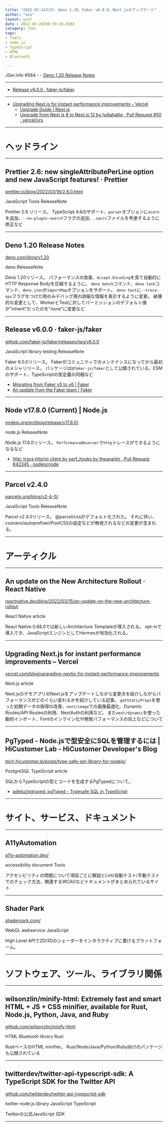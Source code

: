 ```yaml
---
title: "2022-03-24のJS: Deno 1.20、Faker v6.0.0、Next.jsのアップデート"
author: "azu"
layout: post
date : 2022-03-24T00:50:26.830Z
category: JSer
tags:
- Tools
- node.js
- TypeScript
- HTML
- Bluetooth

---
```


JSer.info #584 - - [Deno 1.20 Release Notes](https://deno.com/blog/v1.20)

----

- [Release v6.0.0 · faker-js/faker](https://github.com/faker-js/faker/releases/tag/v6.0.0)

----

- [Upgrading Next.js for instant performance improvements – Vercel](https://vercel.com/blog/upgrading-nextjs-for-instant-performance-improvements)
  - [Upgrade Guide | Next.js](https://nextjs.org/docs/upgrading)
  - [Upgrade from Next.js 8 to Next.js 12 by lydiahallie · Pull Request #50 · vercel/vrs](https://github.com/vercel/vrs/pull/50/files)


----

<h1 class="site-genre">ヘッドライン</h1>

----

## Prettier 2.6: new singleAttributePerLine option and new JavaScript features! · Prettier
[prettier.io/blog/2022/03/16/2.6.0.html](https://prettier.io/blog/2022/03/16/2.6.0.html "Prettier 2.6: new singleAttributePerLine option and new JavaScript features! · Prettier")
<p class="jser-tags jser-tag-icon"><span class="jser-tag">JavaScript</span> <span class="jser-tag">Tools</span> <span class="jser-tag">ReleaseNote</span></p>

Prettier 2.6.リリース。
TypeScript 4.6のサポート、`parser`オプションに`acorn`を追加、`--no-plugin-search`フラグの追加、`.swcrc`ファイルを考慮するように修正など


----

## Deno 1.20 Release Notes
[deno.com/blog/v1.20](https://deno.com/blog/v1.20 "Deno 1.20 Release Notes")
<p class="jser-tags jser-tag-icon"><span class="jser-tag">deno</span> <span class="jser-tag">ReleaseNote</span></p>

Deno 1.20リリース。
パフォーマンスの改善、`Accept-Encoding`を見て自動的にHTTP Response Bodyを圧縮するように。
`deno bench`コマンド、`deno task`コマンド、`deno.json`が`importMap`オプションをサポート。
`deno test`に`--trace-ops`フラグをつけた時のみデバッグ用の詳細な情報を表示するように変更。
破壊的な変更として、WorkerとTestに対してパーミッションのデフォルト値が"inherit"だったのを"none"に変更など


----

## Release v6.0.0 · faker-js/faker
[github.com/faker-js/faker/releases/tag/v6.0.0](https://github.com/faker-js/faker/releases/tag/v6.0.0 "Release v6.0.0 · faker-js/faker")
<p class="jser-tags jser-tag-icon"><span class="jser-tag">JavaScript</span> <span class="jser-tag">library</span> <span class="jser-tag">testing</span> <span class="jser-tag">ReleaseNote</span></p>

Faker 6.0.0リリース。
Fakerがコミュニティでのメンテナンスになってから最初のメジャリリース。
パッケージは`@faker-js/faker`として公開されている。ESMのサポート、TypeScriptの型定義の同梱など

- [Migrating from Faker v5 to v6 | Faker](https://fakerjs.dev/migration-guide-v5/ "Migrating from Faker v5 to v6 | Faker")
- [An update from the Faker team | Faker](https://fakerjs.dev/update.html "An update from the Faker team | Faker")

----

## Node v17.8.0 (Current) | Node.js
[nodejs.org/en/blog/release/v17.8.0/](https://nodejs.org/en/blog/release/v17.8.0/ "Node v17.8.0 (Current) | Node.js")
<p class="jser-tags jser-tag-icon"><span class="jser-tag">node.js</span> <span class="jser-tag">ReleaseNote</span></p>

Node.js 17.8.0リリース。
`PerformanceObserver`で`http`トレースができるようになるなど

- [http: trace http(s) client by perf\_hooks by theanarkh · Pull Request #42345 · nodejs/node](https://github.com/nodejs/node/pull/42345 "http: trace http(s) client by perf\_hooks by theanarkh · Pull Request #42345 · nodejs/node")

----

## Parcel v2.4.0
[parceljs.org/blog/v2-4-0/](https://parceljs.org/blog/v2-4-0/ "Parcel v2.4.0")
<p class="jser-tags jser-tag-icon"><span class="jser-tag">JavaScript</span> <span class="jser-tag">Tools</span> <span class="jser-tag">ReleaseNote</span></p>

Parcel v2.4.0リリース。
@parcel/cssがデフォルト化された。
それに伴い、cssnano/autoprefixer/PostCSSの設定などが無視されるなどの変更が含まれる。


----
<h1 class="site-genre">アーティクル</h1>

----

## An update on the New Architecture Rollout · React Native
[reactnative.dev/blog/2022/03/15/an-update-on-the-new-architecture-rollout](https://reactnative.dev/blog/2022/03/15/an-update-on-the-new-architecture-rollout "An update on the New Architecture Rollout · React Native")
<p class="jser-tags jser-tag-icon"><span class="jser-tag">React</span> <span class="jser-tag">Native</span> <span class="jser-tag">article</span></p>

React Native 0.68.0では新しいArchitecture Templateが導入される。
opt-inで導入でき、JavaScriptエンジンとしてHermesが有効化される。


----

## Upgrading Next.js for instant performance improvements – Vercel
[vercel.com/blog/upgrading-nextjs-for-instant-performance-improvements](https://vercel.com/blog/upgrading-nextjs-for-instant-performance-improvements "Upgrading Next.js for instant performance improvements – Vercel")
<p class="jser-tags jser-tag-icon"><span class="jser-tag">Next.js</span> <span class="jser-tag">article</span></p>

Next.jsのデモアプリのNext.jsをアップデートしながら変更点を紹介しながらパフォーマンスがどのぐらい変わるかを紹介している記事。
`getStaticProps`を使った初期データの取得の改善、`next/image`での画像最適化、Dynamic Routes/API Routesの利用、NextAuthの利用など。
また`next/dynamic`を使った動的インポート、Fontのインライン化や開発パフォーマンスの向上などについて


----

## PgTyped - Node.jsで型安全にSQLを管理するには | HiCustomer Lab - HiCustomer Developer&#039;s Blog
[tech.hicustomer.jp/posts/type-safe-sql-library-for-nodejs/](https://tech.hicustomer.jp/posts/type-safe-sql-library-for-nodejs/ "PgTyped - Node.jsで型安全にSQLを管理するには | HiCustomer Lab - HiCustomer Developer&#039;s Blog")
<p class="jser-tags jser-tag-icon"><span class="jser-tag">PostgreSQL</span> <span class="jser-tag">TypeScript</span> <span class="jser-tag">article</span></p>

SQLからTypeScriptの型とコードを生成するPgTypedについて。

- [adelsz/pgtyped: pgTyped - Typesafe SQL in TypeScript](https://github.com/adelsz/pgtyped "adelsz/pgtyped: pgTyped - Typesafe SQL in TypeScript")

----
<h1 class="site-genre">サイト、サービス、ドキュメント</h1>

----

## A11yAutomation
[a11y-automation.dev/](https://a11y-automation.dev/ "A11yAutomation")
<p class="jser-tags jser-tag-icon"><span class="jser-tag">accessibility</span> <span class="jser-tag">document</span> <span class="jser-tag">Tools</span></p>

アクセシビリティの問題について項目ごとに解説とLint/自動テスト/手動テストでのチェック方法、関連するWCAGなどドキュメントがまとめられているサイト


----

## Shader Park
[shaderpark.com/](https://shaderpark.com/ "Shader Park")
<p class="jser-tags jser-tag-icon"><span class="jser-tag">WebGL</span> <span class="jser-tag">webservice</span> <span class="jser-tag">JavaScript</span></p>

High Level APIで2D/3Dのシェーダーをインタラクティブに書けるプラットフォーム。


----
<h1 class="site-genre">ソフトウェア、ツール、ライブラリ関係</h1>

----

## wilsonzlin/minify-html: Extremely fast and smart HTML + JS + CSS minifier, available for Rust, Node.js, Python, Java, and Ruby
[github.com/wilsonzlin/minify-html](https://github.com/wilsonzlin/minify-html "wilsonzlin/minify-html: Extremely fast and smart HTML + JS + CSS minifier, available for Rust, Node.js, Python, Java, and Ruby")
<p class="jser-tags jser-tag-icon"><span class="jser-tag">HTML</span> <span class="jser-tag">Bluetooth</span> <span class="jser-tag">library</span> <span class="jser-tag">Rust</span></p>

RustベースのHTML minifier。
Rust/Node/Java/Python/Ruby向けのパッケージも公開されている


----

## twitterdev/twitter-api-typescript-sdk: A TypeScript SDK for the Twitter API
[github.com/twitterdev/twitter-api-typescript-sdk](https://github.com/twitterdev/twitter-api-typescript-sdk "twitterdev/twitter-api-typescript-sdk: A TypeScript SDK for the Twitter API")
<p class="jser-tags jser-tag-icon"><span class="jser-tag">twitter</span> <span class="jser-tag">node.js</span> <span class="jser-tag">library</span> <span class="jser-tag">JavaScript</span> <span class="jser-tag">TypeScript</span></p>

Twitterの公式JavaScript SDK


----
